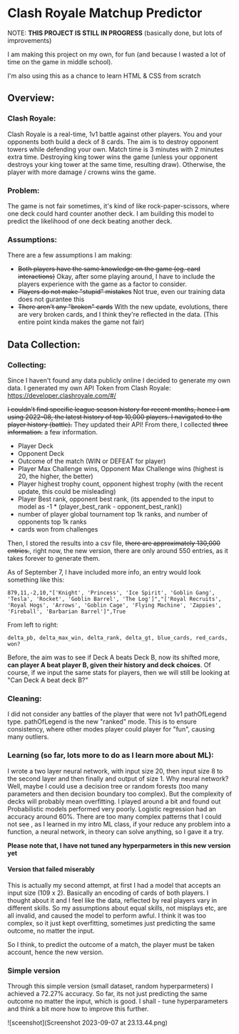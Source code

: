 # Clash Royale Matchup Predictor
NOTE: **THIS PROJECT IS STILL IN PROGRESS**  (basically done, but lots of improvements)

I am making this project on my own, for fun (and because I wasted a lot of time on the game in middle school). 

I'm also using this as a chance to learn HTML & CSS from scratch 

## Overview:
### Clash Royale:
Clash Royale is a real-time, 1v1 battle against other players. You and your opponents both build a deck of 8 cards. 
The aim is to destroy opponent towers while defending your own. Match time is 3 minutes with 2 minutes extra time. 
Destroying king tower wins the game (unless your opponent destroys your king tower at the same time, resulting draw). 
Otherwise, the player with more damage / crowns wins the game.

### Problem:
The game is not fair sometimes, it's kind of like rock-paper-scissors, where one deck could hard counter another deck.
I am building this model to predict the likelihood of one deck beating another deck. 

### Assumptions:
There are a few assumptions I am making:
  - ~~Both players have the same knowledge on the game (eg. card interactions)~~ Okay, after some playing around, I have to include the players experience with the game as a factor to consider.
  - ~~Players do not make "stupid" mistakes~~ Not true, even our training data does not gurantee this
  - ~~There aren't any "broken" cards~~ With the new update, evolutions, there are very broken cards, and I think they're reflected in the data. (This entire point kinda makes the game not fair)


## Data Collection:
### Collecting:
Since I haven't found any data publicly online I decided to generate my own data.
I generated my own API Token from Clash Royale: https://developer.clashroyale.com/#/

~~I couldn't find specific league season history for recent months, hence I am using 2022-08, the latest history of top 10,000
players. I navigated to the player history (battle).~~ They updated their API!
From there, I collected ~~three information.~~ a few information.
- Player Deck
- Opponent Deck
- Outcome of the match (WIN or DEFEAT for player)
- Player Max Challenge wins, Opponent Max Challenge wins (highest is 20, the higher, the better)
- Player highest trophy count, opponent highest trophy (with the recent update, this could be misleading)
- Player Best rank, opponent best rank, (its appended to the input to model as -1 * (player_best_rank - opponent_best_rank))
- number of player global tournament top 1k ranks, and number of opponents top 1k ranks
- cards won from challenges

Then, I stored the results into a csv file, ~~there are approximately 130,000 entries.~~,
right now, the new version, there are only around 550 entries, as it takes forever to generate them.

As of September 7, I have included more info, an entry would look something like this:
```
879,11,-2,10,"['Knight', 'Princess', 'Ice Spirit', 'Goblin Gang', 'Tesla', 'Rocket', 'Goblin Barrel', 'The Log']","['Royal Recruits', 'Royal Hogs', 'Arrows', 'Goblin Cage', 'Flying Machine', 'Zappies', 'Fireball', 'Barbarian Barrel']",True
```
From left to right:
```
delta_pb, delta_max_win, delta_rank, delta_gt, blue_cards, red_cards, won?
```

Before, the aim was to see if Deck A beats Deck B, now its shifted more, **can player A beat player B, given their history and deck choices**. Of course, if we input the same stats for players, then we will still be looking at "Can Deck A beat deck B?"


### Cleaning:
I did not consider any battles of the player that were not 1v1 pathOfLegend type.
pathOfLegend is the new "ranked" mode. This is to ensure consistency, where other modes
player could player for "fun", causing many outliers. 

### Learning (so far, lots more to do as I learn more about ML):
I wrote a two layer neural network, with input size 20, then input size 8 to the second layer and then finally and output of size 1. 
Why neural network? Well, maybe I could use a decision tree or random forests (too many parameters and then decision boundary too complex). But the complexity of decks will probably mean overfitting. I played around a bit and found out Probabilistic models performed very poorly.
Logistic regression had an accuracy around 60%. There are too many complex patterns that I could not see
, as I learned in my intro ML class, if your reduce any problem into a function, a neural network, in theory
can solve anything, so I gave it a try. 

**Please note that, I have not tuned any hyperparmeters in this new version yet**

#### Version that failed miserably 
This is actually my second attempt, at first I had a model that accepts an input size (109 x 2). Basically an encoding of cards
of both players. I thought about it and I feel like the data, reflected by real players vary in different skills.
So my assumptions about equal skills, not misplays etc, are all invalid, and caused the model to perform awful.
I think it was too complex, so it just kept overfitting, sometimes just predicting the same outcome, no matter the input.

So I think, to predict the outcome of a match, the player must be taken account, hence the new version. 
### Simple version
Through this simple version (small dataset, random hyperparmeters) I achieved a 72.27% accuracy. 
So far, its not just predicting the same outcome no matter the input, which is good. I shall - tune hyperparameters and think a bit more
how to improve this further.

![sceenshot](Screenshot 2023-09-07 at 23.13.44.png)

